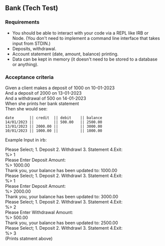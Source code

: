 Bank (Tech Test)
----------------

### Requirements

* You should be able to interact with your code via a REPL like IRB or Node.  (You don't need to implement a command line interface that takes input from STDIN.)
* Deposits, withdrawal.
* Account statement (date, amount, balance) printing.
* Data can be kept in memory (it doesn't need to be stored to a database or anything).

### Acceptance criteria

Given a client makes a deposit of 1000 on 10-01-2023  
And a deposit of 2000 on 13-01-2023  
And a withdrawal of 500 on 14-01-2023  
When she prints her bank statement  
Then she would see:

```
date       || credit  || debit    || balance
14/01/2023 ||         || 500.00   || 2500.00
13/01/2023 || 2000.00 ||          || 3000.00
10/01/2023 || 1000.00 ||          || 1000.00
```

Example Input in irb:

Please Select; 1. Deposit 2. Withdrawl 3. Statement 4.Exit:  
%> 1  
Please Enter Deposit Amount:  
%> 1000.00  
Thank you, your balance has been updated to: 1000.00  
Please Select; 1. Deposit 2. Withdrawl 3. Statement 4.Exit:  
%> 1  
Please Enter Deposit Amount:  
%> 2000.00  
Thank you, your balance has been updated to: 3000.00  
Please Select; 1. Deposit 2. Withdrawl 3. Statement 4.Exit:  
%> 2  
Please Enter Withdrawal Amount:  
%> 500.00  
Thank you, your balance has been updated to: 2500.00  
Please Select; 1. Deposit 2. Withdrawl 3. Statement 4.Exit:  
%> 3  
(Prints statment above)  


